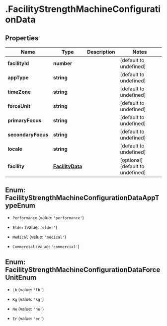 # .FacilityStrengthMachineConfigurationData

## Properties

Name | Type | Description | Notes
------------ | ------------- | ------------- | -------------
**facilityId** | **number** |  | [default to undefined]
**appType** | **string** |  | [default to undefined]
**timeZone** | **string** |  | [default to undefined]
**forceUnit** | **string** |  | [default to undefined]
**primaryFocus** | **string** |  | [default to undefined]
**secondaryFocus** | **string** |  | [default to undefined]
**locale** | **string** |  | [default to undefined]
**facility** | [**FacilityData**](FacilityData.md) |  | [optional] [default to undefined]



## Enum: FacilityStrengthMachineConfigurationDataAppTypeEnum


* `Performance` (value: `'performance'`)

* `Elder` (value: `'elder'`)

* `Medical` (value: `'medical'`)

* `Commercial` (value: `'commercial'`)





## Enum: FacilityStrengthMachineConfigurationDataForceUnitEnum


* `Lb` (value: `'lb'`)

* `Kg` (value: `'kg'`)

* `Ne` (value: `'ne'`)

* `Er` (value: `'er'`)



